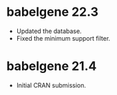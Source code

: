 # babelgene 22.3

* Updated the database.
* Fixed the minimum support filter.

# babelgene 21.4

* Initial CRAN submission.
